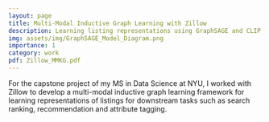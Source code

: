 ```yaml
---
layout: page
title: Multi-Modal Inductive Graph Learning with Zillow
description: Learning listing representations using GraphSAGE and CLIP priors.
img: assets/img/GraphSAGE_Model_Diagram.png
importance: 1
category: work
pdf: Zillow_MMKG.pdf
---
```


For the capstone project of my MS in Data Science at NYU, I worked with Zillow to develop a multi-modal inductive graph learning framework for learning representations of listings for downstream tasks such as search ranking, recommendation and attribute tagging.
